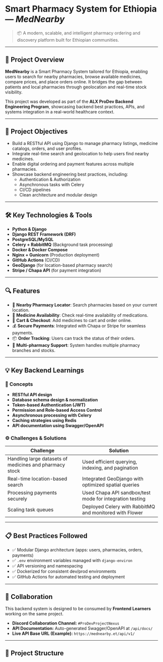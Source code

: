 # Smart Pharmacy System for Ethiopia — *MedNearby*

> 📦 A modern, scalable, and intelligent pharmacy ordering and discovery platform built for Ethiopian communities.

---

## 📌 Project Overview

**MedNearby** is a Smart Pharmacy System tailored for Ethiopia, enabling users to search for nearby pharmacies, browse available medicines, compare prices, and place orders online. It bridges the gap between patients and local pharmacies through geolocation and real-time stock visibility.

This project was developed as part of the **ALX ProDev Backend Engineering Program**, showcasing backend best practices, APIs, and systems integration in a real-world healthcare context.

---

## 🎯 Project Objectives

- Build a RESTful API using Django to manage pharmacy listings, medicine catalogs, orders, and user profiles.
- Integrate real-time search and geolocation to help users find nearby medicines.
- Enable digital ordering and payment features across multiple pharmacies.
- Showcase backend engineering best practices, including:
  - Authentication & Authorization
  - Asynchronous tasks with Celery
  - CI/CD pipelines
  - Clean architecture and modular design

---

## 🛠️ Key Technologies & Tools

- **Python & Django**
- **Django REST Framework (DRF)**
- **PostgreSQL/MySQL**
- **Celery + RabbitMQ** (Background task processing)
- **Docker & Docker Compose**
- **Nginx + Gunicorn** (Production deployment)
- **GitHub Actions** (CI/CD)
- **GeoDjango** (for location-based pharmacy search)
- **Stripe / Chapa API** (for payment integration)

---

## 🔍 Features

- 🧭 **Nearby Pharmacy Locator**: Search pharmacies based on your current location.
- 💊 **Medicine Availability**: Check real-time availability of medications.
- 🛒 **Cart & Checkout**: Add medicines to cart and order online.
- 💰 **Secure Payments**: Integrated with Chapa or Stripe for seamless payments.
- 📦 **Order Tracking**: Users can track the status of their orders.
- 🏥 **Multi-pharmacy Support**: System handles multiple pharmacy branches and stocks.

---

## 💡 Key Backend Learnings

### 📘 Concepts

- **RESTful API design**
- **Database schema design & normalization**
- **Token-based Authentication (JWT)**
- **Permission and Role-based Access Control**
- **Asynchronous processing with Celery**
- **Caching strategies using Redis**
- **API documentation using Swagger/OpenAPI**

### ⚙️ Challenges & Solutions

| Challenge | Solution |
|----------|----------|
| Handling large datasets of medicines and pharmacy stock | Used efficient querying, indexing, and pagination |
| Real-time location-based search | Integrated GeoDjango with optimized spatial queries |
| Processing payments securely | Used Chapa API sandbox/test mode for integration testing |
| Scaling task queues | Deployed Celery with RabbitMQ and monitored with Flower |

---

## 📋 Best Practices Followed

- ✅ Modular Django architecture (apps: users, pharmacies, orders, payments)
- ✅ `.env` environment variables managed with `django-environ`
- ✅ API versioning and namespacing
- ✅ Dockerized for consistent dev/prod environments
- ✅ GitHub Actions for automated testing and deployment

---

## 🤝 Collaboration

This backend system is designed to be consumed by **Frontend Learners** working on the same project.

- **Discord Collaboration Channel:** `#ProDevProjectNexus`
- **API Documentation:** Auto-generated Swagger/OpenAPI at `/api/docs/`
- **Live API Base URL (Example):** `https://mednearby.et/api/v1/`

---

## 📁 Project Structure

